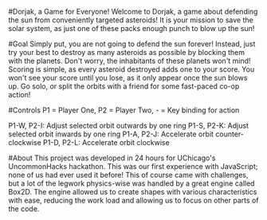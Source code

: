 #Dorjak, a Game for Everyone!
Welcome to Dorjak, a game about defending the sun from conveniently targeted asteroids! It is your mission to save the solar system, as just one of these packs enough punch to blow up the sun!

#Goal
Simply put, you are not going to defend the sun forever! Instead, just try your best to destroy as many asteroids as possible by blocking them with the planets. Don't worry, the inhabitants of these planets won't mind! Scoring is simple, as every asteroid destroyed adds one to your score. You won't see your score until you lose, as it only appear once the sun blows up. Go solo, or split the orbits with a friend for some fast-paced co-op action!

#Controls
P1 = Player One, P2 = Player Two, - = Key binding for action

P1-W, P2-I: Adjust selected orbit outwards by one ring P1-S, P2-K: Adjust selected orbit inwards by one ring P1-A, P2-J: Accelerate orbit counter-clockwise P1-D, P2-L: Accelerate orbit clockwise

#About
This project was developed in 24 hours for UChicago's UncommonHacks hackathon. This was our first experience with JavaScript; none of us had ever used it before! This of course came with challenges, but a lot of the legwork physics-wise was handled by a great engine called Box2D. The engine allowed us to create shapes with various characteristics with ease, reducing the work load and allowing us to focus on other parts of the code.